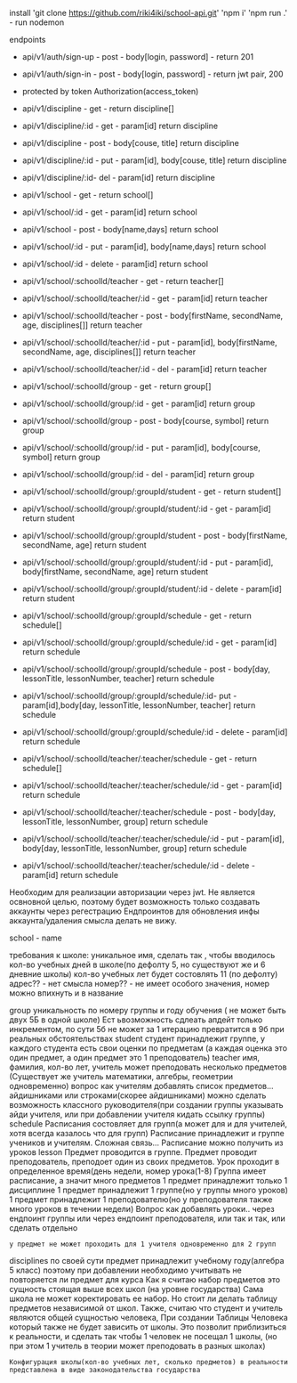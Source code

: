 install
'git clone https://github.com/riki4iki/school-api.git'
'npm i'
'npm run .' - run nodemon

endpoints

-  api/v1/auth/sign-up - post - body[login, password] - return 201
-  api/v1/auth/sign-in - post - body[login, password] - return jwt pair, 200
-  protected by token Authorization(access_token)

-  api/v1/discipline - get - return discipline[]
-  api/v1/discipline/:id - get - param[id] return discipline
-  api/v1/discipline - post - body[couse, title] return discipline
-  api/v1/discipline/:id - put - param[id], body[couse, title] return discipline
-  api/v1/discipline/:id- del - param[id] return discipline

-  api/v1/school - get - return school[]
-  api/v1/school/:id - get - param[id] return school
-  api/v1/school - post - body[name,days] return school
-  api/v1/school/:id - put - param[id], body[name,days] return school
-  api/v1/school/:id - delete - param[id] return school

-  api/v1/school/:schoolId/teacher - get - return teacher[]
-  api/v1/school/:schoolId/teacher/:id - get - param[id] return teacher
-  api/v1/school/:schoolId/teacher - post - body[firstName, secondName, age, disciplines[]] return teacher
-  api/v1/school/:schoolId/teacher/:id - put - param[id], body[firstName, secondName, age, disciplines[]] return teacher
-  api/v1/school/:schoolId/teacher/:id - del - param[id] return teacher

-  api/v1/school/:schoolId/group - get - return group[]
-  api/v1/school/:schoolId/group/:id - get - param[id] return group
-  api/v1/school/:schoolId/group - post - body[course, symbol] return group
-  api/v1/school/:schoolId/group/:id - put - param[id], body[course, symbol] return group
-  api/v1/school/:schoolId/group/:id - del - param[id] return group

-  api/v1/school/:schoolId/group/:groupId/student - get - return student[]
-  api/v1/school/:schoolId/group/:groupId/student/:id - get - param[id] return student
-  api/v1/school/:schoolId/group/:groupId/student - post - body[firstName, secondName, age] return student
-  api/v1/school/:schoolId/group/:groupId/student/:id - put - param[id], body[firstName, secondName, age] return student
-  api/v1/school/:schoolId/group/:groupId/student/:id - delete - param[id] return student

-  api/v1/school/:schoolId/group/:groupId/schedule - get - return schedule[]
-  api/v1/school/:schoolId/group/:groupId/schedule/:id - get - param[id] return schedule
-  api/v1/school/:schoolId/group/:groupId/schedule - post - body[day, lessonTitle, lessonNumber, teacher] return schedule
-  api/v1/school/:schoolId/group/:groupId/schedule/:id- put - param[id],body[day, lessonTitle, lessonNumber, teacher] return schedule
-  api/v1/school/:schoolId/group/:groupId/schedule/:id - delete - param[id] return schedule

-  api/v1/school/:schoolId/teacher/:teacher/schedule - get - return schedule[]
-  api/v1/school/:schoolId/teacher/:teacher/schedule/:id - get - param[id] return schedule
-  api/v1/school/:schoolId/teacher/:teacher/schedule - post - body[day, lessonTitle, lessonNumber, group] return schedule
-  api/v1/school/:schoolId/teacher/:teacher/schedule/:id - put - param[id], body[day, lessonTitle, lessonNumber, group] return schedule
-  api/v1/school/:schoolId/teacher/:teacher/schedule/:id - delete - param[id] return schedule

Необходим для реализации авторизации через jwt. Не является освновной целью, поэтому будет возможность только создавать аккаунты через регестрацию
Ендпроинтов для обновления инфы аккаунта/удаления смысла делать не вижу.

school - name

требования к школе: уникальное имя, сделать так , чтобы вводилось кол-во учебных дней в школе(по дефолту 5, но существуют же и 6 дневние школы)
кол-во учебных лет будет состовлять 11 (по дефолту)
адрес?? - нет смысла
номер?? - не имеет особого значения, номер можно впихнуть и в название

group
уникальность по номеру группы и году обучения ( не может быть двух 5Б в одной школе)
Ест ьвозможность сдлеать апдейт только инкрементом, по сути 5б не может за 1 итерацию превратится в 9б при реальных обстоятельствах
student
студент принадлежит группе, у каждого студента есть свои оценки по предметам (а каждая оценка это один предмет, а один предмет это 1 преподователь)
teacher
имя, фамилия, кол-во лет, учитель может преподовать несколько предметов (Существует же учитель математики, алгебры, геометрии одновременно)
вопрос как учителям добавлять список предметов... айдишниками или строками(скорее айдишниками)
можно сделать возможность классного руководителя(при создании группы указывать айди учителя, или при добавлении учителя кидать ссылку группы)
schedule
Расписания состовляет для групп(а может для и для учителей, хотя всегда казалось что для групп)
Расписание принадлежит и группе учеников и учителям.
Сложная связь...
Расписание можно получить из уроков
lesson
Предмет проводится в группе. Предмет проводит преподователь, преподоет один из своих предметов. Урок проходит в определенное время(день недели, номер урока(1-8)
Группа имеет расписание, а значит много предметов
1 предмет принадлежит только 1 дисциплине
1 предмет принадлежит 1 группе(но у группы много уроков)
1 предмет принадлежит 1 преподователю(но у преподователя также много уроков в течении недели)
Вопрос как добавлять уроки.. через ендпоинт группы или через ендпоинт преподователя, или так и так, или сделать отдельно

    у предмет не может проходить для 1 учителя одновременно для 2 групп

disciplines
по своей сути предмет принадлежит учебному году(алгебра 5 класс) поэтому при добавлении необходимо учитывать не повторяется ли предмет для курса
Как я считаю набор предметов это сущность стоящая выше всех школ (на уровне государства) Сама школа не может коректировать ее набор. Но стоит ли делать таблицу
предметов независимой от школ.
Также, считаю что студент и учитель являются общей сущностью человека, При создании Таблицы Человека который также не будет зависить от школы. Это позволит
приблизиться к реальности, и сделать так чтобы 1 человек не посещал 1 школы, (но при этом 1 учитель в теории может преподовать в разных школах)

    Конфигурация школы(кол-во учебных лет, сколько предметов) в реальности представлена в виде законодательства государства
